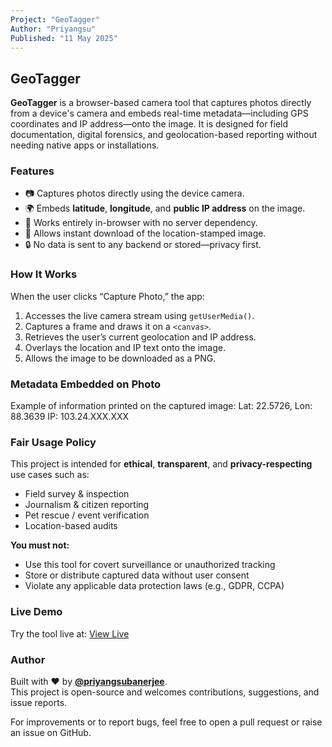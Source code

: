 ```yaml
---
Project: "GeoTagger"
Author: "Priyangsu"
Published: "11 May 2025"
---
```


## GeoTagger

**GeoTagger** is a browser-based camera tool that captures photos directly from a device's camera and embeds real-time metadata—including GPS coordinates and IP address—onto the image. It is designed for field documentation, digital forensics, and geolocation-based reporting without needing native apps or installations.

### Features

- 📷 Captures photos directly using the device camera.
- 🌍 Embeds **latitude**, **longitude**, and **public IP address** on the image.
- 🧠 Works entirely in-browser with no server dependency.
- 🧾 Allows instant download of the location-stamped image.
- 🔒 No data is sent to any backend or stored—privacy first.

### How It Works

When the user clicks “Capture Photo,” the app:

1. Accesses the live camera stream using `getUserMedia()`.
2. Captures a frame and draws it on a `<canvas>`.
3. Retrieves the user’s current geolocation and IP address.
4. Overlays the location and IP text onto the image.
5. Allows the image to be downloaded as a PNG.

### Metadata Embedded on Photo

Example of information printed on the captured image:
Lat: 22.5726, Lon: 88.3639
IP: 103.24.XXX.XXX

### Fair Usage Policy

This project is intended for **ethical**, **transparent**, and **privacy-respecting** use cases such as:

- Field survey & inspection
- Journalism & citizen reporting
- Pet rescue / event verification
- Location-based audits

**You must not:**

- Use this tool for covert surveillance or unauthorized tracking
- Store or distribute captured data without user consent
- Violate any applicable data protection laws (e.g., GDPR, CCPA)

### Live Demo

Try the tool live at: [View Live](https://priyangsubanerjee.github.io/geo-tagger/)

### Author

Built with ❤️ by **[@priyangsubanerjee](https://github.com/priyangsubanerjee)**.  
This project is open-source and welcomes contributions, suggestions, and issue reports.

For improvements or to report bugs, feel free to open a pull request or raise an issue on GitHub.

